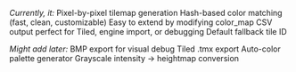 *Currently, it:*
Pixel-by-pixel tilemap generation
Hash-based color matching (fast, clean, customizable)
Easy to extend by modifying color_map
CSV output perfect for Tiled, engine import, or debugging
Default fallback tile ID

*Might add later:*
BMP export for visual debug
Tiled .tmx export
Auto-color palette generator
Grayscale intensity → heightmap conversion
